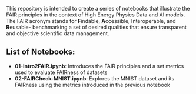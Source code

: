 This repository is intended to create a series of notebooks that illustrate the FAIR principles in the context of High Energy Physics Data and AI models. The FAIR acronym stands for **F**indable, **A**ccessible, **I**nteroperable, and **R**eusable- benchmarking a set of desired qualities that ensure transparent and objective scientific data management.

## List of Notebooks:

- **01-Intro2FAIR.ipynb**: Introduces the FAIR principles and a set metrics used to evaluate FAIRness of datasets
- **02-FAIRCheck-MNIST.ipynb**: Explores the MNIST dataset and its FAIRness using the metrics introduced in the previous notebook 